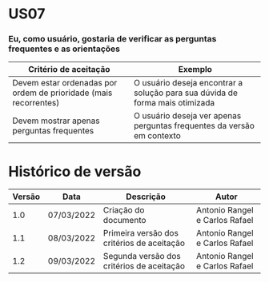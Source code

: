 # US07

### Eu, como usuário, gostaria de verificar as perguntas frequentes e as orientações

| Critério de aceitação                                            | Exemplo                                                                      |
| ---------------------------------------------------------------- | ---------------------------------------------------------------------------- |
| Devem estar ordenadas por ordem de prioridade (mais recorrentes) | O usuário deseja encontrar a solução para sua dúvida de forma mais otimizada |
| Devem mostrar apenas perguntas frequentes                        | O usuário deseja ver apenas perguntas frequentes da versão em contexto       |

# Histórico de versão

| Versão | Data       | Descrição                                  | Autor                          |
| ------ | ---------- | ------------------------------------------ | ------------------------------ |
| 1.0    | 07/03/2022 | Criação do documento                       | Antonio Rangel e Carlos Rafael |
| 1.1    | 08/03/2022 | Primeira versão dos critérios de aceitação | Antonio Rangel e Carlos Rafael |
| 1.2    | 09/03/2022 | Segunda versão dos critérios de aceitação  | Antonio Rangel e Carlos Rafael |
